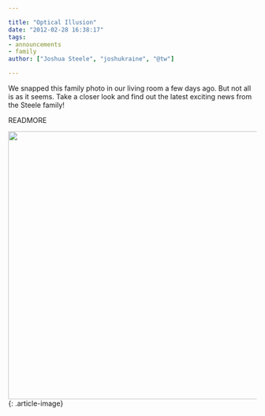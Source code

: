 ```yaml
---

title: "Optical Illusion"
date: "2012-02-28 16:38:17"
tags:
- announcements
- family
author: ["Joshua Steele", "joshukraine", "@tw"]

---
```


We snapped this family photo in our living room a few days ago. But not all is as it seems. Take a closer look and find out the latest exciting news from the Steele family!

READMORE

<img class="aligncenter size-full wp-image-1433" title="optical-illusion" src="//d21yo20tm8bmc2.cloudfront.net/2012/02/optical-illusion.png" alt="" width="600" height="544" />
{: .article-image}
